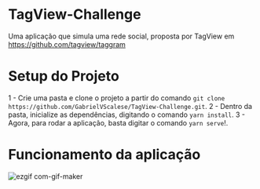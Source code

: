 # TagView-Challenge
Uma aplicação que simula uma rede social, proposta por TagView em https://github.com/tagview/taggram

# Setup do Projeto

1 - Crie uma pasta e clone o projeto a partir do comando `git clone https://github.com/GabrielVScalese/TagView-Challenge.git`.
2 - Dentro da pasta, inicialize as dependências, digitando o comando `yarn install`.
3 - Agora, para rodar a aplicação, basta digitar o comando `yarn serve`!.

# Funcionamento da aplicação

![ezgif com-gif-maker](https://user-images.githubusercontent.com/57220669/137349897-806de598-d99d-4465-bb34-869fd2621c91.gif)



